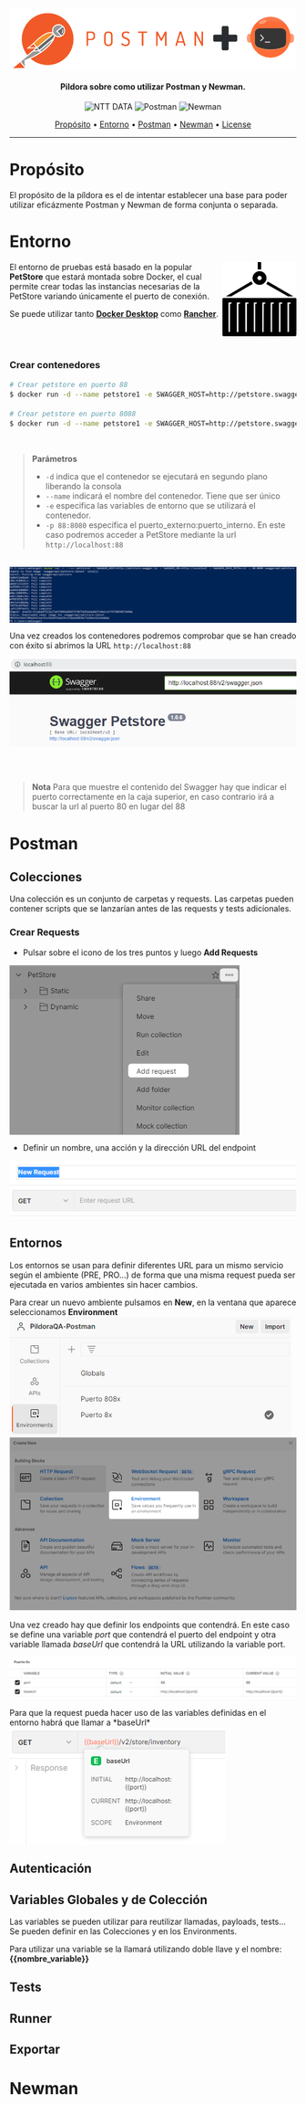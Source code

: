 <img src="./resources/postmannewman.png" align="center">

<h4 align="center">Pildora sobre como utilizar Postman y Newman.</h4>

<p align="center">
  <img src="https://img.shields.io/badge/-NTT%20DATA-blue" alt="NTT DATA">
  <img src="https://img.shields.io/badge/-Postman-green" alt="Postman">
  <img src="https://img.shields.io/badge/-Newman-orange" alt="Newman">
<p>

<p align="center">
  <a href="#propósito">Propósito</a> •
  <a href="#entorno">Entorno</a> •
  <a href="#download">Postman</a> •
  <a href="#credits">Newman</a> •
  <a href="#license">License</a>
</p>

<hr>

# Propósito

El propósito de la píldora es el de intentar establecer una base para poder utilizar eficázmente Postman y Newman de forma conjunta o separada.

# Entorno

<img src="./resources/icon_container.png" align="right" alt="Container icon" width="130" height="130">

El entorno de pruebas está basado en la popular **PetStore** que estará montada sobre Docker, el cual permite crear todas las instancias necesarias de la PetStore variando únicamente el puerto de conexión.

Se puede utilizar tanto **[Docker Desktop]** como **[Rancher]**.

<br><br>

### Crear contenedores

```bash
# Crear petstore en puerto 88
$ docker run -d --name petstore1 -e SWAGGER_HOST=http://petstore.swagger.io -e SWAGGER_URL=http://localhost -e SWAGGER_BASE_PATH=/v2 -p 88:8080 swaggerapi/petstore

# Crear petstore en puerto 8088
$ docker run -d --name petstore1 -e SWAGGER_HOST=http://petstore.swagger.io -e SWAGGER_URL=http://localhost -e SWAGGER_BASE_PATH=/v2 -p 8088:8080 swaggerapi/petstore
```
<br>

> **Parámetros**
> * `-d` indica que el contenedor se ejecutará en segundo plano liberando la consola
> * `--name` indicará el nombre del contenedor. Tiene que ser único
> * `-e` especifica las variables de entorno que se utilizará el contenedor.
> * `-p 88:8080` especifica el puerto_externo:puerto_interno. En este caso podremos acceder a PetStore mediante la url `http://localhost:88`

<br>

<img src="./resources/dockerconsole.png" align="center">

<br>

Una vez creados los contenedores podremos comprobar que se han creado con éxito si abrimos la URL `http://localhost:88`

<img src="./resources/swagger_homepage.png" align="center">

<br><br>

> **Nota**
> Para que muestre el contenido del Swagger hay que indicar el puerto correctamente en la caja superior, en caso contrario irá a buscar la url al puerto 80 en lugar del 88


# Postman

## Colecciones
Una colección es un conjunto de carpetas y requests. Las carpetas pueden contener scripts que se lanzarían antes de las requests y tests adicionales.

### Crear Requests
* Pulsar sobre el icono de los tres puntos y luego **Add Requests**
<img src="./resources/postman_addrequest.png" align="center">

* Definir un nombre, una acción y la dirección URL del endpoint
<img src="./resources/postman_addrequest_details1.png" align="center">

## Entornos

Los entornos se usan para definir diferentes URL para un mismo servicio según el ambiente (PRE, PRO...) de forma que una misma request pueda ser ejecutada en varios ambientes sin hacer cambios.

Para crear un nuevo ambiente pulsamos en **New**, en la ventana que aparece seleccionamos **Environment**
<img src="./resources/env_newenvironment.png" align="center">
<img src="./resources/env_newenvironment2.png" align="center">
<br><br>
Una vez creado hay que definir los endpoints que contendrá. En este caso se define una variable *port* que contendrá el puerto del endpoint y otra variable llamada *baseUrl* que contendrá la URL utilizando la variable port.

<img src="./resources/env_editenvironment.png" align="center">
<br><br>
Para que la request pueda hacer uso de las variables definidas en el entorno habrá que llamar a *baseUrl*
<img src="./resources/req_variableurl.png" align="center">


## Autenticación

## Variables Globales y de Colección

Las variables se pueden utilizar para reutilizar llamadas, payloads, tests... Se pueden definir en las Colecciones y en los Environments.

Para utilizar una variable se la llamará utilizando doble llave y el nombre: **{{nombre_variable}}**
## Tests

## Runner

## Exportar



# Newman




[Docker Desktop]:https://www.docker.com/products/docker-desktop/
[Rancher ]:      https://rancherdesktop.io/

[GitHub action]: https://github.com/andresz1/size-limit-action
[Statoscope]:    https://github.com/statoscope/statoscope
[cult-img]:      http://cultofmartians.com/assets/badges/badge.svg
[cult]:          http://cultofmartians.com/tasks/size-limit-config.html